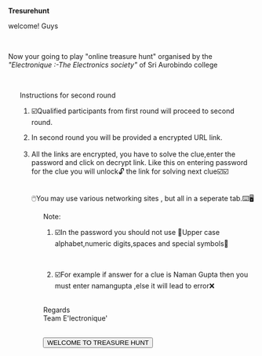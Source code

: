  
<html>
<head>
<centre><strong>Tresurehunt</strong></centre>
</head>
<body>
<p> welcome! Guys </p><br>
<p> Now your going to play "online treasure hunt" organised by the <em>"Electronique :-The Electronics society"</em> of Sri Aurobindo college </p><br>
<ul><p>Instructions for second round<br>
 
<ol>
 <li>
  <p>☑️Qualified participants from first round will proceed to second round.<br>


<li>In second round you will be provided a encrypted URL link.</li> <br>







<li>All the links are encrypted, you have to solve the clue,enter the password and click on decrypt link. Like this on entering password for the clue you will unlock🔓 the link for solving next clue☑️☑️</li> <br>



<p>🖱️You may use various networking sites , but all in a seperate tab.⌨️🖥️</p> 


 


<ul><p>Note:<br>
 <ol>
  <li>

☑️In the password you should not use 🚫Upper case alphabet,numeric digits,spaces and special symbols🚫</li><br>



<li>
☑️For example if answer for a clue is Naman Gupta then you must enter namangupta ,else it will lead to error❌</li><br>




</ol> 








<p>Regards<br>
Team E'lectronique'</p><br>
<a href="https://sam2001coder.github.io/Clue1/"><button>WELCOME TO TREASURE HUNT</button></a>



 
